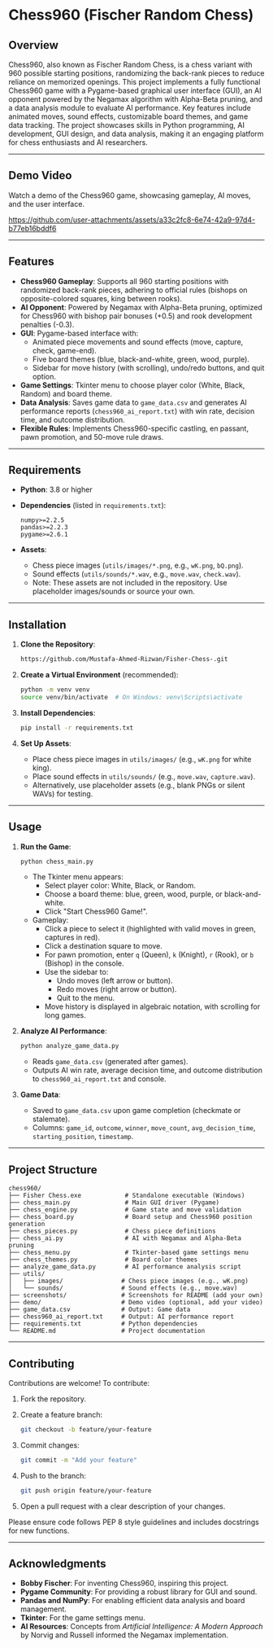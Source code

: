 # Chess960 (Fischer Random Chess)

## Overview

Chess960, also known as Fischer Random Chess, is a chess variant with 960 possible starting positions, randomizing the back-rank pieces to reduce reliance on memorized openings. This project implements a fully functional Chess960 game with a Pygame-based graphical user interface (GUI), an AI opponent powered by the Negamax algorithm with Alpha-Beta pruning, and a data analysis module to evaluate AI performance. Key features include animated moves, sound effects, customizable board themes, and game data tracking. The project showcases skills in Python programming, AI development, GUI design, and data analysis, making it an engaging platform for chess enthusiasts and AI researchers.

---

## Demo Video

Watch a demo of the Chess960 game, showcasing gameplay, AI moves, and the user interface.


https://github.com/user-attachments/assets/a33c2fc8-6e74-42a9-97d4-b77eb16bddf6



---

## Features

- **Chess960 Gameplay**: Supports all 960 starting positions with randomized back-rank pieces, adhering to official rules (bishops on opposite-colored squares, king between rooks).
- **AI Opponent**: Powered by Negamax with Alpha-Beta pruning, optimized for Chess960 with bishop pair bonuses (+0.5) and rook development penalties (-0.3).
- **GUI**: Pygame-based interface with:
  - Animated piece movements and sound effects (move, capture, check, game-end).
  - Five board themes (blue, black-and-white, green, wood, purple).
  - Sidebar for move history (with scrolling), undo/redo buttons, and quit option.
- **Game Settings**: Tkinter menu to choose player color (White, Black, Random) and board theme.
- **Data Analysis**: Saves game data to `game_data.csv` and generates AI performance reports (`chess960_ai_report.txt`) with win rate, decision time, and outcome distribution.
- **Flexible Rules**: Implements Chess960-specific castling, en passant, pawn promotion, and 50-move rule draws.

---

## Requirements

- **Python**: 3.8 or higher
- **Dependencies** (listed in `requirements.txt`):

  ```
  numpy>=2.2.5
  pandas>=2.2.3
  pygame>=2.6.1
  ```
- **Assets**:
  - Chess piece images (`utils/images/*.png`, e.g., `wK.png`, `bQ.png`).
  - Sound effects (`utils/sounds/*.wav`, e.g., `move.wav`, `check.wav`).
  - Note: These assets are not included in the repository. Use placeholder images/sounds or source your own.

---

## Installation

1. **Clone the Repository**:

   ```bash
   https://github.com/Mustafa-Ahmed-Rizwan/Fisher-Chess-.git
   ```

2. **Create a Virtual Environment** (recommended):

   ```bash
   python -m venv venv
   source venv/bin/activate  # On Windows: venv\Scripts\activate
   ```

3. **Install Dependencies**:

   ```bash
   pip install -r requirements.txt
   ```

4. **Set Up Assets**:

   - Place chess piece images in `utils/images/` (e.g., `wK.png` for white king).
   - Place sound effects in `utils/sounds/` (e.g., `move.wav`, `capture.wav`).
   - Alternatively, use placeholder assets (e.g., blank PNGs or silent WAVs) for testing.

---

## Usage

1. **Run the Game**:

   ```bash
   python chess_main.py
   ```

   - The Tkinter menu appears:
     - Select player color: White, Black, or Random.
     - Choose a board theme: blue, green, wood, purple, or black-and-white.
     - Click "Start Chess960 Game!".
   - Gameplay:
     - Click a piece to select it (highlighted with valid moves in green, captures in red).
     - Click a destination square to move.
     - For pawn promotion, enter `q` (Queen), `k` (Knight), `r` (Rook), or `b` (Bishop) in the console.
     - Use the sidebar to:
       - Undo moves (left arrow or button).
       - Redo moves (right arrow or button).
       - Quit to the menu.
     - Move history is displayed in algebraic notation, with scrolling for long games.

2. **Analyze AI Performance**:

   ```bash
   python analyze_game_data.py
   ```

   - Reads `game_data.csv` (generated after games).
   - Outputs AI win rate, average decision time, and outcome distribution to `chess960_ai_report.txt` and console.

3. **Game Data**:

   - Saved to `game_data.csv` upon game completion (checkmate or stalemate).
   - Columns: `game_id`, `outcome`, `winner`, `move_count`, `avg_decision_time`, `starting_position`, `timestamp`.

---

## Project Structure

```
chess960/
├── Fisher Chess.exe            # Standalone executable (Windows)
├── chess_main.py               # Main GUI driver (Pygame)
├── chess_engine.py             # Game state and move validation
├── chess_board.py              # Board setup and Chess960 position generation
├── chess_pieces.py             # Chess piece definitions
├── chess_ai.py                 # AI with Negamax and Alpha-Beta pruning
├── chess_menu.py               # Tkinter-based game settings menu
├── chess_themes.py             # Board color themes
├── analyze_game_data.py        # AI performance analysis script
├── utils/
│   ├── images/                # Chess piece images (e.g., wK.png)
│   └── sounds/                # Sound effects (e.g., move.wav)
├── screenshots/               # Screenshots for README (add your own)
├── demo/                      # Demo video (optional, add your video)
├── game_data.csv              # Output: Game data
├── chess960_ai_report.txt     # Output: AI performance report
├── requirements.txt           # Python dependencies
└── README.md                  # Project documentation
```

---

## Contributing

Contributions are welcome! To contribute:

1. Fork the repository.
2. Create a feature branch:

   ```bash
   git checkout -b feature/your-feature
   ```
3. Commit changes:

   ```bash
   git commit -m "Add your feature"
   ```
4. Push to the branch:

   ```bash
   git push origin feature/your-feature
   ```
5. Open a pull request with a clear description of your changes.

Please ensure code follows PEP 8 style guidelines and includes docstrings for new functions.

---

## Acknowledgments

- **Bobby Fischer**: For inventing Chess960, inspiring this project.
- **Pygame Community**: For providing a robust library for GUI and sound.
- **Pandas and NumPy**: For enabling efficient data analysis and board management.
- **Tkinter**: For the game settings menu.
- **AI Resources**: Concepts from *Artificial Intelligence: A Modern Approach* by Norvig and Russell informed the Negamax implementation.
